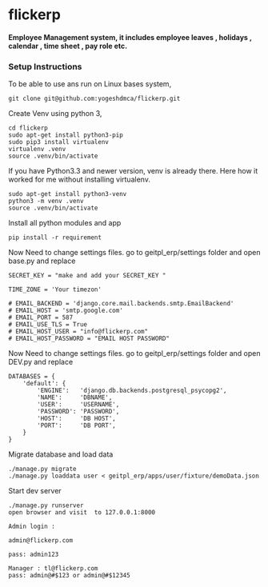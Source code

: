 # flickerp
#### Employee Management  system, it includes employee leaves , holidays , calendar , time sheet , pay role etc.  


### Setup Instructions
 To be able to use ans run on Linux bases system,

```
git clone git@github.com:yogeshdmca/flickerp.git
```

Create Venv using python 3,

```
cd flickerp
sudo apt-get install python3-pip
sudo pip3 install virtualenv 
virtualenv .venv 
source .venv/bin/activate
```
If you have Python3.3 and newer version, venv is already there. Here how it worked for me without installing virtualenv.
```
sudo apt-get install python3-venv
python3 -m venv .venv
source .venv/bin/activate
```


Install all python modules and app
```
pip install -r requirement
```

Now Need to change settings files. go to geitpl_erp/settings folder and open base.py and replace 
```
SECRET_KEY = "make and add your SECRET_KEY "

TIME_ZONE = 'Your timezon'

# EMAIL_BACKEND = 'django.core.mail.backends.smtp.EmailBackend'
# EMAIL_HOST = 'smtp.google.com'
# EMAIL_PORT = 587
# EMAIL_USE_TLS = True
# EMAIL_HOST_USER = "info@flickerp.com"
# EMAIL_HOST_PASSWORD = "EMAIL HOST PASSWORD"

```

Now Need to change settings files. go to geitpl_erp/settings folder and open DEV.py and replace 
```
DATABASES = {
    'default': {
        'ENGINE':   'django.db.backends.postgresql_psycopg2',
        'NAME':     'DBNAME',
        'USER':     'USERNAME',
        'PASSWORD': 'PASSWORD',
        'HOST':     'DB HOST',
        'PORT':     'DB PORT',
    }
}
```


Migrate database and load data
```
./manage.py migrate
./manage.py loaddata user < geitpl_erp/apps/user/fixture/demoData.json
```


Start dev server
```
./manage.py runserver
open browser and visit  to 127.0.0.1:8000

Admin login :

admin@flickerp.com

pass: admin123

Manager : tl@flickerp.com
pass: admin@#$123 or admin@#$12345

```

